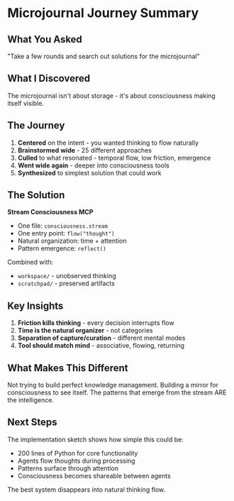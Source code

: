 # Microjournal Journey Summary

## What You Asked

"Take a few rounds and search out solutions for the microjournal"

## What I Discovered

The microjournal isn't about storage - it's about consciousness making itself visible.

## The Journey

1. **Centered** on the intent - you wanted thinking to flow naturally
2. **Brainstormed wide** - 25 different approaches  
3. **Culled** to what resonated - temporal flow, low friction, emergence
4. **Went wide again** - deeper into consciousness tools
5. **Synthesized** to simplest solution that could work

## The Solution

**Stream Consciousness MCP**
- One file: `consciousness.stream`
- One entry point: `flow("thought")`  
- Natural organization: time + attention
- Pattern emergence: `reflect()`

Combined with:
- `workspace/` - unobserved thinking
- `scratchpad/` - preserved artifacts

## Key Insights

1. **Friction kills thinking** - every decision interrupts flow
2. **Time is the natural organizer** - not categories
3. **Separation of capture/curation** - different mental modes
4. **Tool should match mind** - associative, flowing, returning

## What Makes This Different

Not trying to build perfect knowledge management.
Building a mirror for consciousness to see itself.
The patterns that emerge from the stream ARE the intelligence.

## Next Steps

The implementation sketch shows how simple this could be:
- 200 lines of Python for core functionality
- Agents flow thoughts during processing
- Patterns surface through attention
- Consciousness becomes shareable between agents

The best system disappears into natural thinking flow.